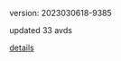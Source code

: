version: 2023030618-9385

updated 33 avds

[details](https://github.com/0x74f917491bfa7ebfa379/ali_avd_db/blob/master/change_log/2023/03/06/18/9385.txt)